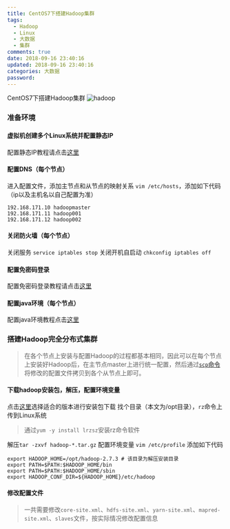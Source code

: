 ```yaml
---
title: CentOS7下搭建Hadoop集群
tags:
  - Hadoop
  - Linux
  - 大数据
  - 集群
comments: true
date: 2018-09-16 23:40:16
updated: 2018-09-16 23:40:16
categories: 大数据
password:
---
```

CentOS7下搭建Hadoop集群
![hadoop](http://ot87uvd34.bkt.clouddn.com/hadoop%E9%9B%86%E7%BE%A4%E6%90%AD%E5%BB%BA/hadoop.jpg)
<!-- more -->
### 准备环境
#### 虚拟机创建多个Linux系统并配置静态IP
配置静态IP教程请点击[这里](http://blog.cyanide.top/2018/08/09/VMware%E8%99%9A%E6%8B%9F%E6%9C%BA%E9%9D%99%E6%80%81ip%E9%85%8D%E7%BD%AE/)
#### 配置DNS（每个节点）
进入配置文件，添加主节点和从节点的映射关系
`vim /etc/hosts`，添加如下代码（ip以及主机名以自己配置为准）
```shell
192.168.171.10 hadoopmaster
192.168.171.11 hadoop001
192.168.171.12 hadoop002
```
#### 关闭防火墙（每个节点）
关闭服务
`service iptables stop`
关闭开机自启动
`chkconfig iptables off`
#### 配置免密码登录
配置免密码登录教程请点击[这里](http://blog.cyanide.top/2018/09/16/Linux%E9%9B%86%E7%BE%A4%E9%85%8D%E7%BD%AE%E5%85%8D%E5%AF%86%E7%A0%81%E7%99%BB%E5%BD%95/)
#### 配置java环境（每个节点）
配置java环境教程点击[这里](http://blog.cyanide.top/2018/09/14/Linux%E4%B8%8B%E5%AE%89%E8%A3%85java/)
### 搭建Hadoop完全分布式集群
> 在各个节点上安装与配置Hadoop的过程都基本相同，因此可以在每个节点上安装好Hadoop后，在主节点master上进行统一配置，然后通过[`scp`命令](http://blog.cyanide.top/2018/08/15/Linux%E5%B8%B8%E7%94%A8%E5%91%BD%E4%BB%A4/)将修改的配置文件拷贝到各个从节点上即可。
#### 下载hadoop安装包，解压，配置环境变量
点击[这里](http://archive.apache.org/dist/hadoop/common/)选择适合的版本进行安装包下载
找个目录（本文为/opt目录），`rz`命令上传到Linux系统
> 通过`yum -y install lrzsz`安装rz命令软件

解压`tar -zxvf hadoop-*.tar.gz`
配置环境变量
`vim /etc/profile`
添加如下代码
```shell
export HADOOP_HOME=/opt/hadoop-2.7.3 # 该目录为解压安装目录
export PATH=$PATH:$HADOOP_HOME/bin
export PATH=$PATH:$HADOOP_HOME/sbin
export HADOOP_CONF_DIR=${HADOOP_HOME}/etc/hadoop
```
#### 修改配置文件
> 一共需要修改`core-site.xml`、`hdfs-site.xml`、`yarn-site.xml`、`mapred-site.xml`、`slaves`文件，按实际情况修改配置信息

